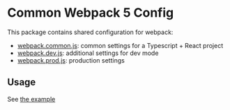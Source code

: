 # Common Webpack 5 Config

This package contains shared configuration for webpack:

- [webpack.common.js](./webpack.common.js): common settings for a Typescript + React project
- [webpack.dev.js](./webpack.dev.js): additional settings for dev mode
- [webpack.prod.js](./webpack.prod.js): production settings

## Usage

See [the example](../react-webpack-with-theme-example/README.md)
